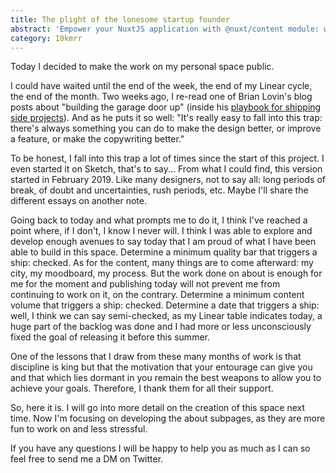 ```yaml
---
title: The plight of the lonesome startup founder
abstract: 'Empower your NuxtJS application with @nuxt/content module: write in a content/ directory and fetch your Markdown, JSON, YAML and CSV files through a MongoDB like API, acting as a Git-based Headless CMS.'
category: 10kmrr
---
```


Today I decided to make the work on my personal space public.

I could have waited until the end of the week, the end of my Linear cycle, the end of the month. Two weeks ago, I re-read one of Brian Lovin's blog posts about "building the garage door up" (inside his [playbook for shipping side projects](https://brianlovin.com/writing/my-playbook-for-shipping-side-projects)). And as he puts it so well: "It's really easy to fall into this trap: there's always something you can do to make the design better, or improve a feature, or make the copywriting better."

To be honest, I fall into this trap a lot of times since the start of this project. I even started it on Sketch, that's to say... From what I could find, this version started in February 2019. Like many designers, not to say all: long periods of break, of doubt and uncertainties, rush periods, etc. Maybe I'll share the different essays on another note.

Going back to today and what prompts me to do it, I think I've reached a point where, if I don't, I know I never will. I think I was able to explore and develop enough avenues to say today that I am proud of what I have been able to build in this space. Determine a minimum quality bar that triggers a ship: checked. As for the content, many things are to come afterward: my city, my moodboard, my process. But the work done on about is enough for me for the moment and publishing today will not prevent me from continuing to work on it, on the contrary. Determine a minimum content volume that triggers a ship: checked. Determine a date that triggers a ship: well, I think we can say semi-checked, as my Linear table indicates today, a huge part of the backlog was done and I had more or less unconsciously fixed the goal of releasing it before this summer.

One of the lessons that I draw from these many months of work is that discipline is king but that the motivation that your entourage can give you and that which lies dormant in you remain the best weapons to allow you to achieve your goals. Therefore, I thank them for all their support.

So, here it is. I will go into more detail on the creation of this space next time. Now I'm focusing on developing the about subpages, as they are more fun to work on and less stressful.

If you have any questions I will be happy to help you as much as I can so feel free to send me a DM on Twitter.